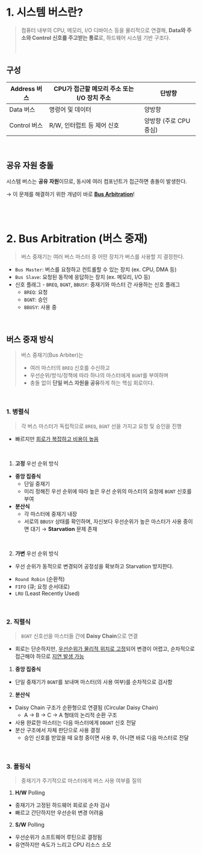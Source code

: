# 1. 시스템 버스란?

> 컴퓨터 내부의 CPU, 메모리, I/O 디바이스 등을 물리적으로 연결해,
> **Data와 주소와 Control 신호를 주고받는 통로**로, 하드웨어 시스템 기반 구조다.
>
> </br>

## 구성

| Address 버스 | CPU가 접근할 메모리 주소 또는 I/O 장치 주소 | 단방향                 |
| ------------ | ------------------------------------------- | ---------------------- |
| Data 버스    | 명령어 및 데이터                            | 양방향                 |
| Control 버스 | R/W, 인터럽트 등 제어 신호                  | 양방향 (주로 CPU 중심) |

</br>

## 공유 자원 충돌

시스템 버스는 **공유 자원**이므로, 동시에 여러 컴포넌트가 접근하면 충돌이 발생한다.

→ 이 문제를 해결하기 위한 개념이 바로 **<u>Bus Arbitration</u>**!

</br></br>

# 2. Bus Arbitration (버스 중재)

> 버스 중재기는 여러 버스 마스터 중 어떤 장치가 버스를 사용할 지 결정한다.

- `Bus Master`: 버스를 요청하고 컨트롤할 수 있는 장치 (ex. CPU, DMA 등)
- `Bus Slave`: 요청된 동작에 응답하는 장치 (ex. 메모리, I/O 등)
- 신호 플래그 - `BREQ`, `BGNT`, `BBUSY`: 중재기와 마스터 간 사용하는 신호 플래그
  - `BREQ`: 요청
  - `BGNT`: 승인
  - `BBUSY`: 사용 중

</br>

## 버스 중재 방식

> 버스 중재기(Bus Arbiter)는
>
> - 여러 마스터의 `BREQ` 신호를 수신하고
> - 우선순위/방식/정책에 따라 하나의 마스터에게 `BGNT`를 부여하며
> - 충돌 없이 **단일 버스 자원을 공유**하게 하는 핵심 회로이다.

</br>

### 1. 병렬식

> 각 버스 마스터가 독립적으로 `BREQ`, `BGNT` 선을 가지고 요청 및 승인을 진행

- 빠르지만 <u>회로가 복잡하고 비용이 높음</u>

</br>

1. **고정** 우선 순위 방식

- **중앙 집중식**
  - 단일 중재기
  - 미리 정해진 우선 순위에 따라 높은 우선 순위의 마스터의 요청에 `BGNT` 신호를 부여
- **분산식**
  - 각 마스터에 중재기 내장
  - 서로의 `BBUSY` 상태를 확인하며, 자신보다 우선순위가 높은 마스터가 사용 중이면 대기
    → **Starvation** 문제 존재

</br>

2. **가변** 우선 순위 방식

- 우선 순위가 동적으로 변경되어 공정성을 확보하고 Starvation 방지한다.

* `Round Robin` (순환적)
* `FIFO` (큐; 요청 순서대로)
* `LRU` (Least Recently Used)

</br>

### 2. 직렬식

> `BGNT` 신호선을 마스터들 간에 **Daisy Chain**으로 연결

- 회로는 단순하지만, <u>우선순위가 물리적 위치로 고정</u>되어 변경이 어렵고, 순차적으로 접근해야 하므로 <u>지연 발생 가능</u>

1. **중앙 집중식**

- 단일 중재기가 `BGNT`를 보내며 마스터(의 사용 여부)를 순차적으로 검사함

2. **분산식**

- Daisy Chain 구조가 순환형으로 연결됨 (Circular Daisy Chain)
  - A → B → C → A 형태의 논리적 순환 구조
- 사용 완료한 마스터는 다음 마스터에게 `DBGNT` 신호 전달
- 분산 구조에서 자체 판단으로 사용 결정
  - 승인 신호를 받았을 때 요청 중이면 사용 후, 아니면 바로 다음 마스터로 전달

</br>

### 3. 폴링식

> 중재기가 주기적으로 마스터에게 버스 사용 여부를 질의

1. **H/W** Polling

- 중재기가 고정된 하드웨어 회로로 순차 검사
- 빠르고 간단하지만 우선순위 변경 어려움

2. **S/W** Polling

- 우선순위가 소프트웨어 루틴으로 결정됨
- 유연하지만 속도가 느리고 CPU 리소스 소모
